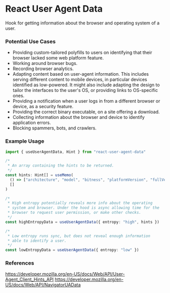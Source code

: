 # React User Agent Data

Hook for getting information about the browser and operating system of a user.

### Potential Use Cases

- Providing custom-tailored polyfills to users on identifying that their browser lacked some web platform feature.
- Working around browser bugs.
- Recording browser analytics.
- Adapting content based on user-agent information. This includes serving different content to mobile devices, in particular devices identified as low-powered. It might also include adapting the design to tailor the interfaces to the user's OS, or providing links to OS-specific ones.
- Providing a notification when a user logs in from a different browser or device, as a security feature.
- Providing the correct binary executable, on a site offering a download.
- Collecting information about the browser and device to identify application errors.
- Blocking spammers, bots, and crawlers.

### Example Usage

```ts
import { useUserAgentData, Hint } from "react-user-agent-data"

/*
 * An array containing the hints to be returned.
 */
const hints: Hint[] = useMemo(
  () => ["architecture", "model", "bitness", "platformVersion", "fullVersionList"],
  []
)

/*
 * High entropy potentially reveals more info about the operating
 * system and browser. Under the hood is async allowing time for the
 * browser to request user permission, or make other checks.
 */
const highEntropyData = useUserAgentData({ entropy: "high", hints })

/*
 * Low entropy runs sync, but does not reveal enough information
 * able to identify a user.
 */
const lowEntropyData = useUserAgentData({ entropy: "low" })
```

### References

https://developer.mozilla.org/en-US/docs/Web/API/User-Agent_Client_Hints_API
https://developer.mozilla.org/en-US/docs/Web/API/NavigatorUAData
